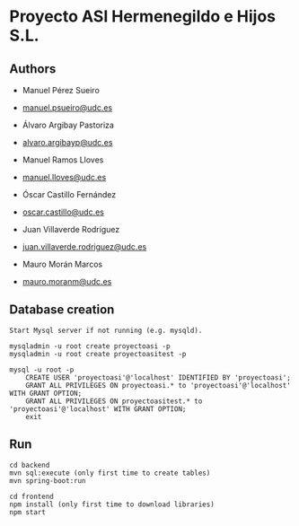 #  Proyecto ASI Hermenegildo e Hijos S.L.

## Authors

- Manuel Pérez Sueiro
- manuel.psueiro@udc.es

- Álvaro Argibay Pastoriza
- alvaro.argibayp@udc.es

- Manuel Ramos Lloves
- manuel.lloves@udc.es

- Óscar Castillo Fernández
- oscar.castillo@udc.es

- Juan Villaverde Rodríguez
- juan.villaverde.rodriguez@udc.es

- Mauro Morán Marcos
- mauro.moranm@udc.es

## Database creation

```
Start Mysql server if not running (e.g. mysqld).

mysqladmin -u root create proyectoasi -p
mysqladmin -u root create proyectoasitest -p

mysql -u root -p
    CREATE USER 'proyectoasi'@'localhost' IDENTIFIED BY 'proyectoasi';
    GRANT ALL PRIVILEGES ON proyectoasi.* to 'proyectoasi'@'localhost' WITH GRANT OPTION;
    GRANT ALL PRIVILEGES ON proyectoasitest.* to 'proyectoasi'@'localhost' WITH GRANT OPTION;
    exit
```

## Run

```
cd backend
mvn sql:execute (only first time to create tables)
mvn spring-boot:run

cd frontend
npm install (only first time to download libraries)
npm start
```
